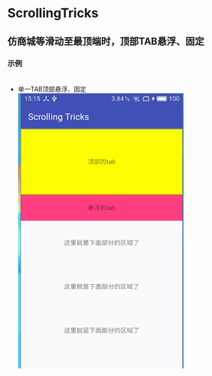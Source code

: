 # ScrollingTricks<BR>
## 仿商城等滑动至最顶端时，顶部TAB悬浮、固定

### 示例<br><br>
* 单一TAB顶部悬浮、固定<br>
  ![](https://github.com/PuppetZ/ScrollingTricks/blob/master/art/2.gif?raw=true)<br>
<br>
<br>
   
